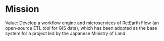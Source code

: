 # Mission

Value: Develop a workflow engine and microservices of Re:Earth Flow (an open-source ETL tool for GIS data), which has been adopted as the base system for a project led by the Japanese Ministry of Land